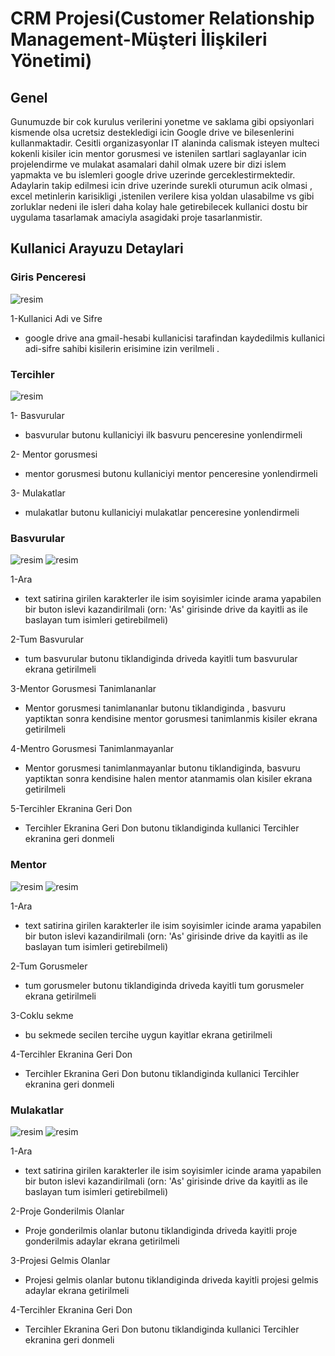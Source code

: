 # CRM Projesi(Customer Relationship Management-Müşteri İlişkileri Yönetimi)

## Genel
Gunumuzde bir cok kurulus verilerini yonetme ve saklama gibi opsiyonlari kismende olsa ucretsiz destekledigi icin Google drive ve bilesenlerini kullanmaktadir. Cesitli organizasyonlar IT alaninda calismak isteyen multeci kokenli kisiler icin mentor gorusmesi ve istenilen sartlari saglayanlar icin projelendirme ve mulakat asamalari dahil olmak uzere bir dizi islem yapmakta ve bu islemleri google drive uzerinde gerceklestirmektedir. Adaylarin takip edilmesi icin drive uzerinde surekli oturumun acik olmasi , excel metinlerin karisikligi ,istenilen verilere kisa yoldan ulasabilme vs gibi zorluklar nedeni ile isleri daha kolay hale getirebilecek kullanici dostu bir uygulama tasarlamak amaciyla asagidaki proje tasarlanmistir.

## Kullanici Arayuzu Detaylari

### Giris Penceresi
![resim](https://github.com/werhereitacademy/crm_project/assets/141542413/c7c2b653-016f-4ac7-8495-3649cc690109)

1-Kullanici Adi ve Sifre
* google drive ana gmail-hesabi kullanicisi tarafindan kaydedilmis  kullanici adi-sifre sahibi kisilerin erisimine izin verilmeli .

### Tercihler
![resim](https://github.com/werhereitacademy/crm_project/assets/141542413/a2b460cf-789c-4f88-ae33-a77ad7f020d3)

1- Basvurular
* basvurular butonu kullaniciyi ilk basvuru penceresine yonlendirmeli
  
2- Mentor gorusmesi
* mentor gorusmesi butonu kullaniciyi mentor penceresine yonlendirmeli
  
3- Mulakatlar
* mulakatlar butonu kullaniciyi mulakatlar penceresine yonlendirmeli

### Basvurular
![resim](https://github.com/werhereitacademy/crm_project/assets/141542413/b808a4bd-2599-420e-85bd-ec7810ea971c)
![resim](https://github.com/werhereitacademy/crm_project/assets/141542413/b9b23614-7c8c-4522-81c2-f1ae9f376559)

1-Ara 
* text satirina girilen karakterler ile isim soyisimler icinde arama yapabilen bir buton islevi kazandirilmali
(orn: 'As' girisinde drive da kayitli as ile baslayan tum isimleri getirebilmeli)

2-Tum Basvurular
* tum basvurular butonu tiklandiginda driveda kayitli tum basvurular ekrana getirilmeli
  
3-Mentor Gorusmesi Tanimlananlar
* Mentor gorusmesi tanimlananlar butonu tiklandiginda , basvuru yaptiktan sonra kendisine mentor gorusmesi tanimlanmis kisiler ekrana getirilmeli
  
4-Mentro Gorusmesi Tanimlanmayanlar 
* Mentor gorusmesi tanimlanmayanlar butonu  tiklandiginda, basvuru yaptiktan sonra kendisine halen mentor atanmamis olan kisiler ekrana getirilmeli
  
5-Tercihler Ekranina Geri Don
* Tercihler Ekranina Geri Don butonu tiklandiginda kullanici Tercihler ekranina geri donmeli

### Mentor
![resim](https://github.com/werhereitacademy/crm_project/assets/141542413/5febdb50-68b1-4adc-aaa9-6581e1c89553)
![resim](https://github.com/werhereitacademy/crm_project/assets/141542413/d301e627-f252-4412-b273-a65d3cd284c3)

1-Ara 
* text satirina girilen karakterler ile isim soyisimler icinde arama yapabilen bir buton islevi kazandirilmali
(orn: 'As' girisinde drive da kayitli as ile baslayan tum isimleri getirebilmeli)

2-Tum Gorusmeler
* tum gorusmeler butonu tiklandiginda driveda kayitli tum gorusmeler ekrana getirilmeli
  
3-Coklu sekme
* bu sekmede secilen tercihe uygun kayitlar ekrana getirilmeli
  
4-Tercihler Ekranina Geri Don
* Tercihler Ekranina Geri Don butonu tiklandiginda kullanici Tercihler ekranina geri donmeli

### Mulakatlar 
![resim](https://github.com/werhereitacademy/crm_project/assets/141542413/11fbff1b-18f4-4c58-a222-bc3d9a58b337)
![resim](https://github.com/werhereitacademy/crm_project/assets/141542413/d871b91f-c685-4a7b-8c60-ef5242260139)

1-Ara 
* text satirina girilen karakterler ile isim soyisimler icinde arama yapabilen bir buton islevi kazandirilmali
(orn: 'As' girisinde drive da kayitli as ile baslayan tum isimleri getirebilmeli)

2-Proje Gonderilmis Olanlar
* Proje gonderilmis olanlar butonu tiklandiginda driveda kayitli proje gonderilmis adaylar ekrana getirilmeli
  
3-Projesi Gelmis Olanlar
* Projesi gelmis olanlar butonu tiklandiginda driveda kayitli projesi gelmis adaylar ekrana getirilmeli
  
4-Tercihler Ekranina Geri Don
* Tercihler Ekranina Geri Don butonu tiklandiginda kullanici Tercihler ekranina geri donmeli
